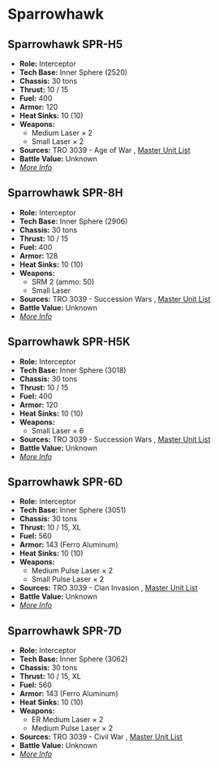 # Sparrowhawk 

## Sparrowhawk SPR-H5 

- **Role:** Interceptor 
- **Tech Base:** Inner Sphere (2520) 
- **Chassis:** 30 tons 
- **Thrust:** 10 / 15 
- **Fuel:** 400 
- **Armor:** 120 
- **Heat Sinks:** 10 (10) 
- **Weapons:** 
  - Medium Laser × 2 
  - Small Laser × 2 
- **Sources:** TRO 3039 - Age of War , [Master Unit List](http://masterunitlist.info/Unit/Details/2992) 
- **Battle Value:** Unknown 
- [*More Info*](sparrowhawk/sparrowhawk_spr-h5.md) 

## Sparrowhawk SPR-8H 

- **Role:** Interceptor 
- **Tech Base:** Inner Sphere (2906) 
- **Chassis:** 30 tons 
- **Thrust:** 10 / 15 
- **Fuel:** 400 
- **Armor:** 128 
- **Heat Sinks:** 10 (10) 
- **Weapons:** 
  - SRM 2 (ammo: 50) 
  - Small Laser 
- **Sources:** TRO 3039 - Succession Wars , [Master Unit List](http://masterunitlist.info/Unit/Details/2991) 
- **Battle Value:** Unknown 
- [*More Info*](sparrowhawk/sparrowhawk_spr-8h.md) 

## Sparrowhawk SPR-H5K 

- **Role:** Interceptor 
- **Tech Base:** Inner Sphere (3018) 
- **Chassis:** 30 tons 
- **Thrust:** 10 / 15 
- **Fuel:** 400 
- **Armor:** 120 
- **Heat Sinks:** 10 (10) 
- **Weapons:** 
  - Small Laser × 6 
- **Sources:** TRO 3039 - Succession Wars , [Master Unit List](http://masterunitlist.info/Unit/Details/2993) 
- **Battle Value:** Unknown 
- [*More Info*](sparrowhawk/sparrowhawk_spr-h5k.md) 

## Sparrowhawk SPR-6D 

- **Role:** Interceptor 
- **Tech Base:** Inner Sphere (3051) 
- **Chassis:** 30 tons 
- **Thrust:** 10 / 15, XL 
- **Fuel:** 560 
- **Armor:** 143 (Ferro Aluminum) 
- **Heat Sinks:** 10 (10) 
- **Weapons:** 
  - Medium Pulse Laser × 2 
  - Small Pulse Laser × 2 
- **Sources:** TRO 3039 - Clan Invasion , [Master Unit List](http://masterunitlist.info/Unit/Details/2989) 
- **Battle Value:** Unknown 
- [*More Info*](sparrowhawk/sparrowhawk_spr-6d.md) 

## Sparrowhawk SPR-7D 

- **Role:** Interceptor 
- **Tech Base:** Inner Sphere (3062) 
- **Chassis:** 30 tons 
- **Thrust:** 10 / 15, XL 
- **Fuel:** 560 
- **Armor:** 143 (Ferro Aluminum) 
- **Heat Sinks:** 10 (10) 
- **Weapons:** 
  - ER Medium Laser × 2 
  - Medium Pulse Laser × 2 
- **Sources:** TRO 3039 - Civil War , [Master Unit List](http://masterunitlist.info/Unit/Details/2990) 
- **Battle Value:** Unknown 
- [*More Info*](sparrowhawk/sparrowhawk_spr-7d.md) 

